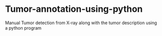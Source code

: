 # Tumor-annotation-using-python
Manual Tumor detection from X-ray along with the tumor description using a python program
